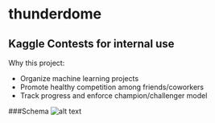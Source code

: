 # thunderdome
## Kaggle Contests for internal use

Why this project:

 * Organize machine learning projects
 * Promote healthy competition among friends/coworkers
 * Track progress and enforce champion/challenger model


###Schema
![alt text](https://github.com/rynmccrmck/thunderdome/tree/master/images/images/schema.png "Current schema")
